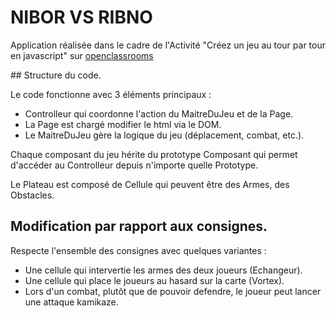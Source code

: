 # NIBOR VS RIBNO

Application réalisée dans le cadre de l'Activité "Créez un jeu au tour par tour en javascript" sur [openclassrooms](https://openclassrooms.com/courses/creez-un-jeu-de-plateau-tour-par-tour-en-javascript)

## Structure du code.

Le code fonctionne avec 3 éléments principaux :

- Controlleur qui coordonne l'action du MaitreDuJeu et de la Page.
- La Page est chargé modifier le html via le DOM.
- Le MaitreDuJeu gère la logique du jeu (déplacement, combat, etc.).

Chaque composant du jeu hérite du prototype Composant qui permet d'accéder au Controlleur depuis n'importe quelle Prototype.

Le Plateau est composé de Cellule qui peuvent être des Armes, des Obstacles.


## Modification par rapport aux consignes.


Respecte l'ensemble des consignes avec quelques variantes :

- Une cellule qui intervertie les armes des deux joueurs (Echangeur).
- Une cellule qui place le joueurs au hasard sur la carte (Vortex).
- Lors d'un combat, plutôt que de pouvoir defendre, le joueur peut lancer une attaque kamikaze.

